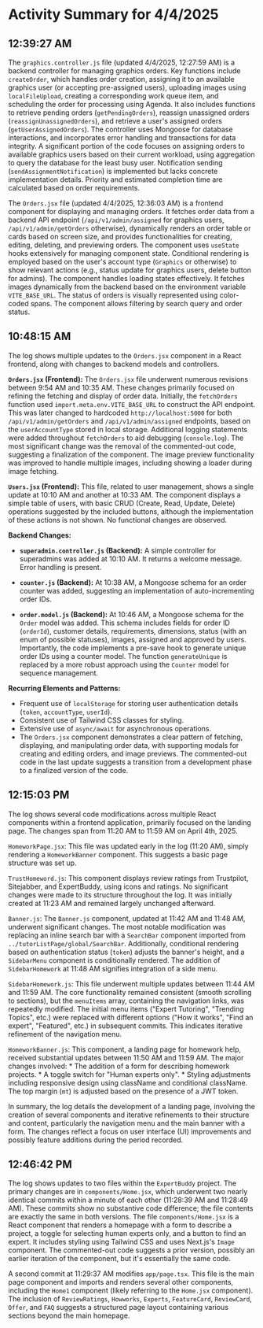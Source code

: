 # Activity Summary for 4/4/2025

## 12:39:27 AM
The `graphics.controller.js` file (updated 4/4/2025, 12:27:59 AM)  is a backend controller for managing graphics orders.  Key functions include `createOrder`, which handles order creation, assigning it to an available graphics user (or accepting pre-assigned users), uploading images using `localFileUpload`, creating a corresponding work queue item, and scheduling the order for processing using Agenda.  It also includes functions to retrieve pending orders (`getPendingOrders`), reassign unassigned orders (`reassignUnassignedOrders`), and retrieve a user's assigned orders (`getUserAssignedOrders`).  The controller uses Mongoose for database interactions, and incorporates error handling and transactions for data integrity.  A significant portion of the code focuses on assigning orders to available graphics users based on their current workload, using aggregation to query the database for the least busy user.  Notification sending (`sendAssignmentNotification`) is implemented but lacks concrete implementation details.  Priority and estimated completion time are calculated based on order requirements.

The `Orders.jsx` file (updated 4/4/2025, 12:36:03 AM) is a frontend component for displaying and managing orders. It fetches order data from a backend API endpoint (`/api/v1/admin/assigned` for graphics users, `/api/v1/admin/getOrders` otherwise), dynamically renders an order table or cards based on screen size, and provides functionalities for creating, editing, deleting, and previewing orders.  The component uses `useState` hooks extensively for managing component state.  Conditional rendering is employed based on the user's account type (`Graphics` or otherwise) to show relevant actions (e.g., status update for graphics users, delete button for admins). The component handles loading states effectively.  It fetches images dynamically from the backend based on the environment variable `VITE_BASE_URL`.  The status of orders is visually represented using color-coded spans. The component allows filtering by search query and order status.


## 10:48:15 AM
The log shows multiple updates to the `Orders.jsx` component in a React frontend, along with changes to backend models and controllers.

**`Orders.jsx` (Frontend):**  The `Orders.jsx` file underwent numerous revisions between 9:54 AM and 10:35 AM.  These changes primarily focused on refining the fetching and display of order data.  Initially, the `fetchOrders` function used `import.meta.env.VITE_BASE_URL` to construct the API endpoint. This was later changed to hardcoded `http://localhost:5000`  for both `/api/v1/admin/getOrders` and `/api/v1/admin/assigned` endpoints, based on the `userAccountType` stored in local storage.  Additional logging statements were added throughout `fetchOrders` to aid debugging (`console.log`). The most significant change was the removal of the commented-out code, suggesting a finalization of the component.  The image preview functionality was improved to handle multiple images, including showing a loader during image fetching.


**`Users.jsx` (Frontend):** This file, related to user management, shows a single update at 10:10 AM and another at 10:33 AM. The component displays a simple table of users, with basic CRUD (Create, Read, Update, Delete) operations suggested by the included buttons, although the implementation of these actions is not shown. No functional changes are observed.


**Backend Changes:**

* **`superadmin.controller.js` (Backend):**  A simple controller for superadmins was added at 10:10 AM. It returns a welcome message.  Error handling is present.

* **`counter.js` (Backend):** At 10:38 AM, a Mongoose schema for an order counter was added, suggesting an implementation of auto-incrementing order IDs.

* **`order.model.js` (Backend):** At 10:46 AM, a Mongoose schema for the `Order` model was added.  This schema includes fields for order ID (`orderId`), customer details, requirements, dimensions, status (with an enum of possible statuses), images, assigned and approved by users. Importantly, the code implements a pre-save hook to generate unique order IDs using a counter model. The function `generateUnique` is replaced by a more robust approach using the `Counter` model for sequence management.


**Recurring Elements and Patterns:**

* Frequent use of `localStorage` for storing user authentication details (`token`, `accountType`, `userId`).
* Consistent use of Tailwind CSS classes for styling.
* Extensive use of `async/await` for asynchronous operations.
* The `Orders.jsx` component demonstrates a clear pattern of fetching, displaying, and manipulating order data, with supporting modals for creating and editing orders, and image previews.  The commented-out code in the last update suggests a transition from a development phase to a finalized version of the code.


## 12:15:03 PM
The log shows several code modifications across multiple React components within a frontend application, primarily focused on the landing page.  The changes span from 11:20 AM to 11:59 AM on April 4th, 2025.

`HomeworkPage.jsx`: This file was updated early in the log (11:20 AM), simply rendering a `HomeworkBanner` component. This suggests a basic page structure was set up.

`TrustHomeword.js`:  This component displays review ratings from Trustpilot, Sitejabber, and ExpertBuddy, using icons and ratings. No significant changes were made to its structure throughout the log.  It was initially created at 11:23 AM and remained largely unchanged afterward.

`Banner.js`: The `Banner.js` component, updated at 11:42 AM and 11:48 AM, underwent significant changes. The most notable modification was replacing an inline search bar with a `SearchBar` component imported from `../tutorListPage/global/SearchBar`. Additionally, conditional rendering based on authentication status (`token`) adjusts the banner's height, and a `SidebarMenu` component is conditionally rendered. The addition of `SidebarHomework` at 11:48 AM signifies integration of a side menu.

`SidebarHomework.js`: This file underwent multiple updates between 11:44 AM and 11:59 AM. The core functionality remained consistent (smooth scrolling to sections), but the `menuItems` array, containing the navigation links, was repeatedly modified. The initial menu items ("Expert Tutoring", "Trending Topics", etc.) were replaced with different options ("How it works", "Find an expert", "Featured", etc.) in subsequent commits.  This indicates iterative refinement of the navigation menu.

`HomeworkBanner.js`:  This component, a landing page for homework help, received substantial updates between 11:50 AM and 11:59 AM.  The major changes involved:
    * The addition of a form for describing homework projects.
    * A toggle switch for "Human experts only".
    * Styling adjustments including responsive design using className and conditional className.  The top margin (`mt`) is adjusted based on the presence of a JWT token.


In summary, the log details the development of a landing page, involving the creation of several components and iterative refinements to their structure and content, particularly the navigation menu and the main banner with a form. The changes reflect a focus on user interface (UI) improvements and possibly feature additions during the period recorded.


## 12:46:42 PM
The log shows updates to two files within the `ExpertBuddy` project.  The primary changes are in `components/Home.jsx`, which underwent two nearly identical commits within a minute of each other (11:28:39 AM and 11:28:49 AM).  These commits show no substantive code difference; the file contents are exactly the same in both versions.  The file `components/Home.jsx`  is a React component that renders a homepage with a form to describe a project, a toggle for selecting human experts only, and a button to find an expert. It includes styling using Tailwind CSS and uses Next.js's `Image` component.  The commented-out code suggests a prior version, possibly an earlier iteration of the component, but it's essentially the same code.

A second commit at 11:29:37 AM modifies `app/page.tsx`. This file is the main page component and imports and renders several other components, including the `Home1` component (likely referring to the `Home.jsx` component). The inclusion of  `ReviewRatings`, `Howworks`, `Experts`, `FeatureCard`, `ReviewCard`, `Offer`, and `FAQ` suggests a structured page layout containing various sections beyond the main homepage.
